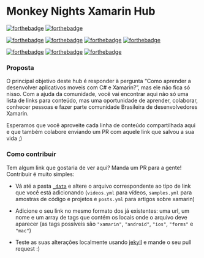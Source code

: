 # Monkey Nights Xamarin Hub

[![forthebadge](http://forthebadge.com/images/badges/fuck-it-ship-it.svg)](http://forthebadge.com)
[![forthebadge](http://forthebadge.com/images/badges/makes-people-smile.svg)](http://forthebadge.com)

[![forthebadge](http://forthebadge.com/images/badges/uses-badges.svg)](http://forthebadge.com)
[![forthebadge](http://forthebadge.com/images/badges/uses-css.svg)](http://forthebadge.com)
[![forthebadge](http://forthebadge.com/images/badges/uses-html.svg)](http://forthebadge.com)
[![forthebadge](http://forthebadge.com/images/badges/uses-js.svg)](http://forthebadge.com)

[![forthebadge](http://forthebadge.com/images/badges/built-by-developers.svg)](http://forthebadge.com)
[![forthebadge](http://forthebadge.com/images/badges/powered-by-oxygen.svg)](http://forthebadge.com)
[![forthebadge](http://forthebadge.com/images/badges/compatibility-ie-6.svg)](http://forthebadge.com)

### Proposta

O principal objetivo deste hub é responder à pergunta “Como aprender a desenvolver aplicativos moveis com C# e Xamarin?”, mas ele não fica só nisso. Com a ajuda da comunidade, você vai encontrar aqui não só uma lista de links para conteúdo, mas uma oportunidade de aprender, colaborar, conhecer pessoas e fazer parte comunidade Brasileira de desenvolvedores Xamarin.

Esperamos que você aproveite cada linha de conteúdo compartilhada aqui e que também colabore enviando um PR com aquele link que salvou a sua vida ;)

### Como contribuir

Tem algum link que gostaria de ver aqui? Manda um PR para a gente! Contribuir é muito simples:

- Vá até a pasta [`_data`](https://github.com/MonkeyNights/hub/tree/gh-pages/_data) e altere o arquivo correspondente ao tipo de link que você está adicionando (`videos.yml` para vídeos, `samples.yml` para amostras de código e projetos e `posts.yml` para artigos sobre xamarin) 

- Adicione o seu link no mesmo formato dos já existentes: uma url, um nome e um array de tags que contém os locais onde o arquivo deve aparecer (as tags possíveis são `"xamarin"`, `"android"`, `"ios"`,  `"forms"` e `"mac"`)  

- Teste as suas alterações localmente usando [jekyll](https://jekyllrb.com/) e mande o seu pull request :)
